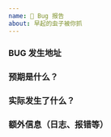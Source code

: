```yaml
---
name: 🐛 Bug 报告
about: 早起的虫子被你抓
---
```


<!--
请确保已阅读 [文档](https://github.com/gchengyu/PagerMaid-Modify-Modify/wiki) 内相关部分，并按照模版提供信息
否则 issue 将被立即关闭，请勿重复提issue
-->

### BUG 发生地址

### 预期是什么？

### 实际发生了什么？

### 额外信息（日志、报错等）

<!--
请确保您部署的是[主线 master 分支](https://github.com/gchengyu/PagerMaid-Modify-Modify/tree/master)的最新版

generated by github-issue-template
-->
